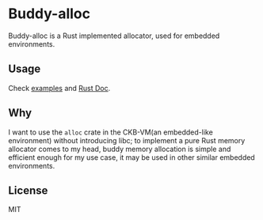 # Buddy-alloc

Buddy-alloc is a Rust implemented allocator, used for embedded environments.

## Usage

Check [examples](https://github.com/jjyr/buddy-alloc/tree/master/examples) and [Rust Doc](https://docs.rs/buddy-alloc).

## Why

I want to use the `alloc` crate in the CKB-VM(an embedded-like environment) without introducing libc; to implement a pure Rust memory allocator comes to my head, buddy memory allocation is simple and efficient enough for my use case, it may be used in other similar embedded environments.

## License

MIT
